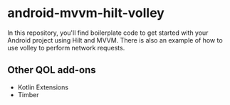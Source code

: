 # android-mvvm-hilt-volley

In this repository, you'll find boilerplate code to get started with your Android project using Hilt and MVVM. There is also an example of how to use volley to perform network requests.

## Other QOL add-ons
- Kotlin Extensions
- Timber 
